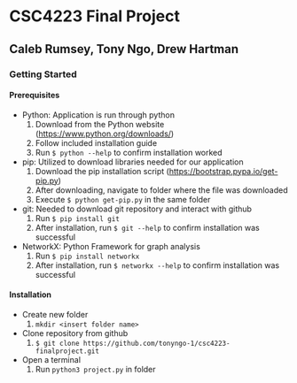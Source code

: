 # CSC4223 Final Project
## Caleb Rumsey, Tony Ngo, Drew Hartman

### Getting Started

#### Prerequisites
- Python: Application is run through python
  1. Download from the Python website (https://www.python.org/downloads/)
  2. Follow included installation guide
  3. Run `$ python --help` to confirm installation worked
- pip: Utilized to download libraries needed for our application
  1. Download the pip installation script (https://bootstrap.pypa.io/get-pip.py)
  2. After downloading, navigate to folder where the file was downloaded
  3. Execute `$ python get-pip.py` in the same folder
- git: Needed to download git repository and interact with github
  1. Run `$ pip install git`
  2. After installation, run `$ git --help` to confirm installation was successful
- NetworkX: Python Framework for graph analysis
  1. Run `$ pip install networkx`
  2. After installation, run `$ networkx --help` to confirm installation was successful

#### Installation
- Create new folder
  1. `mkdir <insert folder name>`
- Clone repository from github
  1. `$ git clone https://github.com/tonyngo-1/csc4223-finalproject.git`
- Open a terminal
  1. Run `python3 project.py` in folder
